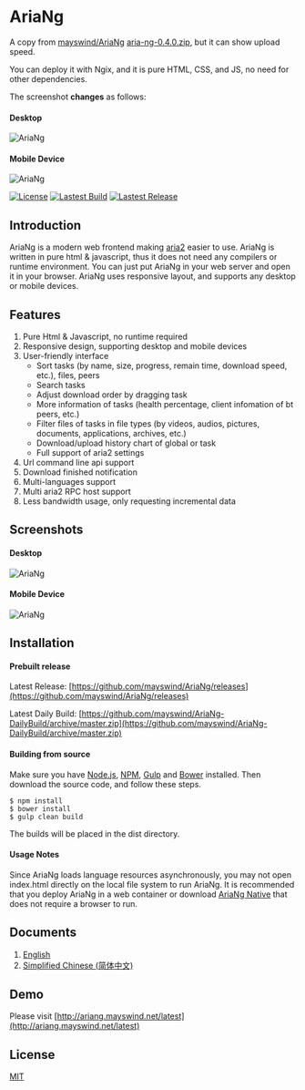 # AriaNg
A copy from [mayswind/AriaNg](https://github.com/mayswind/AriaNg) [aria-ng-0.4.0.zip](https://github.com/mayswind/AriaNg/releases/download/0.4.0/aria-ng-0.4.0.zip), but it can show upload speed.

You can deploy it with Ngix, and it is pure HTML, CSS, and JS, no need for other dependencies.

The screenshot **changes** as follows:
#### Desktop
![AriaNg](https://cblog.xyz/media/2018/04/desktop.png)
#### Mobile Device
![AriaNg](https://cblog.xyz/media/2018/04/mobile_dUB8pwD.png)

[![License](https://img.shields.io/github/license/mayswind/AriaNg.svg?style=flat)](https://github.com/mayswind/AriaNg/blob/master/LICENSE)
[![Lastest Build](https://img.shields.io/circleci/project/mayswind/AriaNg.svg?style=flat)](https://circleci.com/gh/mayswind/AriaNg/tree/master)
[![Lastest Release](https://img.shields.io/github/release/mayswind/AriaNg.svg?style=flat)](https://github.com/mayswind/AriaNg/releases)

## Introduction
AriaNg is a modern web frontend making [aria2](https://github.com/aria2/aria2) easier to use. AriaNg is written in pure html & javascript, thus it does not need any compilers or runtime environment. You can just put AriaNg in your web server and open it in your browser. AriaNg uses responsive layout, and supports any desktop or mobile devices.

## Features
1. Pure Html & Javascript, no runtime required
2. Responsive design, supporting desktop and mobile devices
3. User-friendly interface
    * Sort tasks (by name, size, progress, remain time, download speed, etc.), files, peers
    * Search tasks
    * Adjust download order by dragging task
    * More information of tasks (health percentage, client infomation of bt peers, etc.)
    * Filter files of tasks in file types (by videos, audios, pictures, documents, applications, archives, etc.)
    * Download/upload history chart of global or task
    * Full support of aria2 settings
4. Url command line api support
5. Download finished notification
6. Multi-languages support
7. Multi aria2 RPC host support
8. Less bandwidth usage, only requesting incremental data

## Screenshots
#### Desktop
![AriaNg](https://raw.githubusercontent.com/mayswind/AriaNg-WebSite/master/screenshots/desktop.png)
#### Mobile Device
![AriaNg](https://raw.githubusercontent.com/mayswind/AriaNg-WebSite/master/screenshots/mobile.png)

## Installation
#### Prebuilt release
Latest Release: [https://github.com/mayswind/AriaNg/releases](https://github.com/mayswind/AriaNg/releases)

Latest Daily Build: [https://github.com/mayswind/AriaNg-DailyBuild/archive/master.zip](https://github.com/mayswind/AriaNg-DailyBuild/archive/master.zip)

#### Building from source
Make sure you have [Node.js](https://nodejs.org/), [NPM](https://www.npmjs.com/), [Gulp](https://gulpjs.com/) and [Bower](https://bower.io/) installed. Then download the source code, and follow these steps.

    $ npm install
    $ bower install
    $ gulp clean build

The builds will be placed in the dist directory.

#### Usage Notes
Since AriaNg loads language resources asynchronously, you may not open index.html directly on the local file system to run AriaNg. It is recommended that you deploy AriaNg in a web container or download [AriaNg Native](https://github.com/mayswind/AriaNg-Native) that does not require a browser to run.

## Documents
1. [English](http://ariang.mayswind.net)
2. [Simplified Chinese (简体中文)](http://ariang.mayswind.net/zh_Hans)

## Demo
Please visit [http://ariang.mayswind.net/latest](http://ariang.mayswind.net/latest)

## License
[MIT](https://github.com/mayswind/AriaNg/blob/master/LICENSE)
